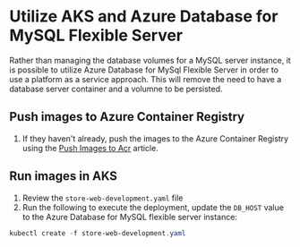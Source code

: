 # Utilize AKS and Azure Database for MySQL Flexible Server

Rather than managing the database volumes for a MySQL server instance, it is possible to utilize Azure Database for MySql Flexible Server in order to use a platform as a service approach.  This will remove the need to have a database server container and a volumne to be persisted.

## Push images to Azure Container Registry

1. If they haven't already, push the images to the Azure Container Registry using the [Push Images to Acr](./../Misc/01_PushImagesToAcr.md) article.

## Run images in AKS

1. Review the `store-web-development.yaml` file
2. Run the following to execute the deployment, update the `DB_HOST` value to the Azure Database for MySQL flexible server instance:

  ```powershell
  kubectl create -f store-web-development.yaml
  ```
